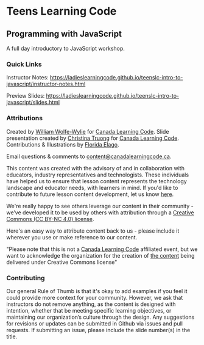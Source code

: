 # Teens Learning Code
## Programming with JavaScript

A full day introductory to JavaScript workshop.

### Quick Links

Instructor Notes: https://ladieslearningcode.github.io/teenslc-intro-to-javascript/instructor-notes.html

Preview Slides: https://ladieslearningcode.github.io/teenslc-intro-to-javascript/slides.html

### Attributions

Created by [William Wolfe-Wylie](http://www.wolfewylie.com/) for [Canada Learning Code](https://www.canadalearningcode.ca/).
Slide presentation created by [Christina Truong](http://christinatruong.com/) for [Canada Learning Code](https://www.canadalearningcode.ca/).
Contributions & Illustrations by [Florida Elago](http://floridaelago.com/).

Email questions & comments to <content@canadalearningcode.ca>.

This content was created with the advisory of and in collaboration with educators, industry representatives and technologists. These individuals have helped us to ensure that lesson content represents the technology landscape and educator needs, with learners in mind. If you'd like to contribute to future lesson content development, let us know [here](https://docs.google.com/forms/d/e/1FAIpQLSfJ8NSMKVAmzpdn3EAymxCbDDz3XZPxyDdmtQ87GECuvXzzDQ/viewform).

We're really happy to see others leverage our content in their community - we’ve developed it to be used by others with attribution through a [Creative Commons (CC BY-NC 4.0) license](https://creativecommons.org/licenses/by-nc/4.0/).

Here's an easy way to attribute content back to us - please include it wherever you use or make reference to our content.

"Please note that this is not a [Canada Learning Code](https://www.canadalearningcode.ca/) affiliated event, but we want to acknowledge the organization for the creation of [the content](https://github.com/ladieslearningcode/teenslc-intro-to-javascript) being delivered under Creative Commons license"


### Contributing

Our general Rule of Thumb is that it's okay to add examples if you feel it could provide more context for your community. However, we ask that instructors do not remove anything, as the content is designed with intention, whether that be meeting specific learning objectives, or maintaining our organization’s culture through the design.  Any suggestions for revisions or updates can be submitted in Github via issues and pull requests. If submitting an issue, please include the slide number(s) in the title.
